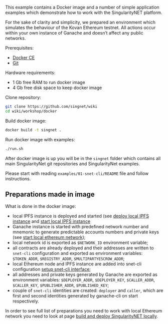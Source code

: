 This example contains a Docker image and a number of simple application examples which demonstrate how to work with the SingularityNET platform.

For the sake of clarity and simplicity, we prepared an environment which
simulates the behaviour of the Kovan Ethereum testnet. All actions occur within your own instance of Ganache and doesn’t affect any public networks.

Prerequisites:
* [Docker CE](https://docs.docker.com/engine/installation/)
* [Git](https://git-scm.com/book/en/v2/Getting-Started-Installing-Git)

Hardware requirements:
* 1 Gb free RAM to run docker image
* 4 Gb free disk space to keep docker image

Clone repository:
```sh
git clone https://github.com/singnet/wiki
cd wiki/workshop/docker
```

Build docker image:
```sh
docker build -t singnet .
```

Run docker image with examples:
```sh
./run.sh
```

After docker image is up you will be in the `singnet` folder which contains all
main SingularityNet git repositories and SingularityNet examples.

Please start with reading `examples/01-snet-cli/README` file and follow instructions.

## Preparations made in image

What is done in the docker image:

* local IPFS instance is deployed and started (see [deploy local IPFS instance](/docs/products/AIMarketplace/Forcomers/local-singularitynet/#deploy-local-ipfs-instance)
  and [start local IPFS
  instance](/docs/products/AIMarketplace/Forcomers/local-singularitynet/#start-local-ipfs-instance)
* Ganache instance is started with predefined network number and mnemonic to
  generate predictable accounts numbers and private keys (see [start local
  ethereum
  network](/docs/products/AIMarketplace/Forcomers/local-singularitynet/#start-local-ethereum-network));
* local network id is exported as `$NETWORK_ID` environment variable;
* all contracts are already deployed and their addresses are written to
  `snet-cli` configuration and exported as environment variables:
  `$TOKEN_ADDR`, `$REGISTRY_ADDR`, `$MULTIPARTYESCROW_ADDR`;
* local Ethereum node and IPFS instance are added into snet-cli configuration
  [setup snet-cli
  interface](/docs/products/AIMarketplace/Forcomers/local-singularitynet/#setup-snet-command-line-interface);
* all addresses and private keys generated by Ganache are exported as
  environment variables: `$DEPLOYER_ADDR`, `$DEPLOYER_KEY`, `$CALLER_ADDR`,
  `$CALLER_KEY`, `$PUBLISHER_ADDR`, `$PUBLISHED_KEY`;
* couple of `snet-cli` identities are created: `deployer` and `caller`, which
  are first and second identities generated by ganache-cli on start
  respectively.

In order to see full list of preparations you need to work with local Ethereum network you need to look at page [build and deploy SingularityNET locally](/docs/products/AIMarketplace/Forcomers/local-singularitynet/).
